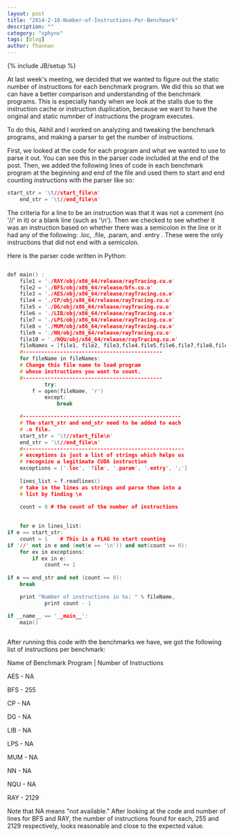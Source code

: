 ```yaml
---
layout: post
title: "2014-2-18-Number-of-Instructions-Per-Benchmark"
description: ""
category: "sphynx"
tags: [blog]
author: fhannan
---
```

{% include JB/setup %}

At last week's meeting, we decided that we wanted to figure out the static number of instructions for each benchmark program. We did this so that we can have a better comparison and understanding of the benchmark programs. This is especially handy when we look at the stalls due to the instruction cache or instruction duplication, because we want to have the original and static numnber of instructions the program executes.

To do this, Akhil and I worked on analyzing and tweaking the benchmark programs, and making a parser to get the number of instructions.
                                                                     
                                                                     
First, we looked at the code for each program and what we wanted to use to parse it out. You can see this in the parser code included at the end of the post. Then, we added the following lines of code in each benchmark program at the beginning and end of the file and used them to start and end counting instructions with the parser like so:

```cpp
start_str = '\t//start_file\n' 
    end_str = '\t//end_file\n'
```

The criteria for a line to be an instruction was that it was not a comment (no '//' in it) or a blank line (such as '\n'). Then we checked to see whether it was an instruction based on whether there was a semicolon in the line or it had any of the following: .loc, .file,  .param, and .entry . These were the only instructions that did not end with a semicolon.

Here is the parser code written in Python:


```cpp

def main() :
    file1 = './RAY/obj/x86_64/release/rayTracing.cu.o'
    file2 = './BFS/obj/x86_64/release/bfs.cu.o'
    file3 = './AES/obj/x86_64/release/rayTracing.cu.o'
    file4 = './CP/obj/x86_64/release/rayTracing.cu.o'
    file5 = './DG/obj/x86_64/release/rayTracing.cu.o'
    file6 = './LIB/obj/x86_64/release/rayTracing.cu.o'
    file7 = './LPS/obj/x86_64/release/rayTracing.cu.o'
    file8 = './MUM/obj/x86_64/release/rayTracing.cu.o'
    file9 = './NN/obj/x86_64/release/rayTracing.cu.o'
    file10 = './NQU/obj/x86_64/release/rayTracing.cu.o'
    fileNames = [file1, file2, file3,file4,file5,file6,file7,file8,file9,file10]
    #---------------------------------------------
    for fileName in fileNames:
    # Change this file name to load program 
    # whose instructions you want to count.
    #---------------------------------------------
            try:
        f = open(fileName, 'r')
            except: 
                break 

    #---------------------------------------------------
    # The start_str and end_str need to be added to each
    # .o file.
    start_str = '\t//start_file\n' 
    end_str = '\t//end_file\n'
    #----------------------------------------------------
    # exceptions is just a list of strings which helps us
    # recognize a legitimate CUDA instruction
    exceptions = ['.loc', 'file', '.param', '.entry', ';']
    
    lines_list = f.readlines()
    # take in the lines as strings and parse them into a
    # list by finding \n
    
    count = 0 # the count of the number of instructions
     

    for e in lines_list:
if e == start_str:
    count = 1    # This is a FLAG to start counting
if '//' not in e and (not(e == '\n')) and not(count == 0):
    for ex in exceptions:
        if ex in e:
            count += 1
        
if e == end_str and not (count == 0):
    break

    print "Number of instructions in %s: " % fileName,
            print count - 1

if __name__ == '__main__':
    main()
 
```


After running this code with the benchmarks we have, we got the following list of instructions per benchmark:


Name of Benchmark Program | Number of Instructions


AES - NA

BFS - 255

CP - NA

DG - NA

LIB - NA

LPS - NA

MUM - NA

NN - NA

NQU - NA

RAY - 2129


Note that NA means "not available." After looking at the code and number of lines for BFS and RAY, the number of instructions found for each, 255 and 2129 respectively, looks reasonable and close to the expected value.
